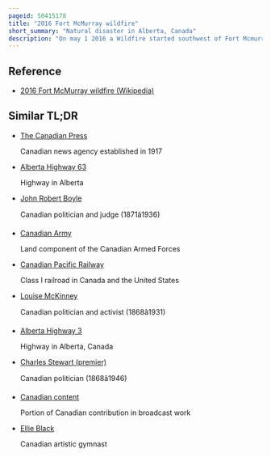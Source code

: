 ```yaml
---
pageid: 50415178
title: "2016 Fort McMurray wildfire"
short_summary: "Natural disaster in Alberta, Canada"
description: "On may 1 2016 a Wildfire started southwest of Fort Mcmurray alberta Canada. On May 3, it swept through the Community, forcing the largest Wildfire Evacuation in Alberta's History, with Upwards of 88,000 People forced from their Homes. Firefighters were assisted to fight Wildfires by Personnel from the Canadian armed Forces and the Royal canadian mounted Police as well as other canadian Provincial Agencies. Aid to the Evacuees was provided by various Governments and through Donations to the Canadian red Cross and other local and national Charities."
---
```


## Reference

- [2016 Fort McMurray wildfire (Wikipedia)](https://en.wikipedia.org/?curid=50415178)

## Similar TL;DR

- [The Canadian Press](/tldr/en/the-canadian-press)

  Canadian news agency established in 1917

- [Alberta Highway 63](/tldr/en/alberta-highway-63)

  Highway in Alberta

- [John Robert Boyle](/tldr/en/john-robert-boyle)

  Canadian politician and judge (1871â1936)

- [Canadian Army](/tldr/en/canadian-army)

  Land component of the Canadian Armed Forces

- [Canadian Pacific Railway](/tldr/en/canadian-pacific-railway)

  Class I railroad in Canada and the United States

- [Louise McKinney](/tldr/en/louise-mckinney)

  Canadian politician and activist (1868â1931)

- [Alberta Highway 3](/tldr/en/alberta-highway-3)

  Highway in Alberta, Canada

- [Charles Stewart (premier)](/tldr/en/charles-stewart-premier)

  Canadian politician (1868â1946)

- [Canadian content](/tldr/en/canadian-content)

  Portion of Canadian contribution in broadcast work

- [Ellie Black](/tldr/en/ellie-black)

  Canadian artistic gymnast
